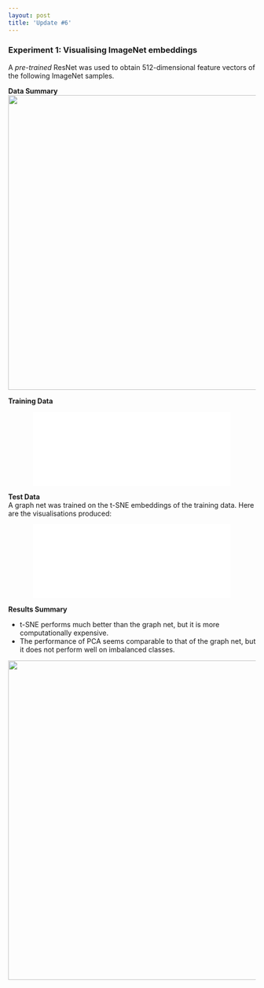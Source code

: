 ```yaml
---
layout: post
title: 'Update #6'
---
```

### Experiment 1: Visualising ImageNet embeddings
A _pre-trained_ ResNet was used to obtain 512-dimensional feature vectors of the following ImageNet samples.

__Data Summary__
<img src="{{ site.baseurl }}/public/update_6/summary.png" width="600">

__Training Data__
<center>
<iframe class="slideshow-iframe" src="{{ site.baseurl }}/slides/update_6_1.html"
style="width:80%" frameborder="0" scrolling="no" onload="resizeIframe(this)"></iframe>
</center>

__Test Data__ <br>
A graph net was trained on the t-SNE embeddings of the training data. Here are the visualisations produced:

<center>
<iframe class="slideshow-iframe" src="{{ site.baseurl }}/slides/update_6_2.html"
style="width:80%" frameborder="0" scrolling="no" onload="resizeIframe(this)"></iframe>
</center>

__Results Summary__
* t-SNE performs much better than the graph net, but it is more computationally expensive.
* The performance of PCA seems comparable to that of the graph net, but it does not perform well on imbalanced classes. 

<center><img src="{{ site.baseurl }}/public/update_6/stats.png" width="650"></center>
